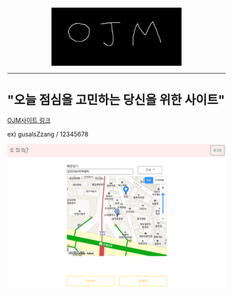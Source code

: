 <p align="center">
  <img src="/forReadme/img/ojm1.png" width="300"></img>
</p>

---
# "오늘 점심을 고민하는 당신을 위한 사이트"

[OJM사이트 링크](http://naver.com)

ex) gusalsZzang / 12345678

<img src="/forReadme/img/ojm_jsp.png"></img>

